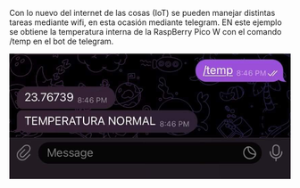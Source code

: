 Con lo nuevo del internet de las cosas (IoT) se pueden manejar distintas tareas mediante wifi, en esta ocasión mediante telegram. EN este ejemplo se obtiene la temperatura interna de la RaspBerry Pico W con el comando /temp en el bot de telegram.  

![Telegram- SISTEMASPBOT](https://github.com/JesusEstrad4/Pico-W-Telegram/blob/main/Imagenes/TelegramSS.png)
